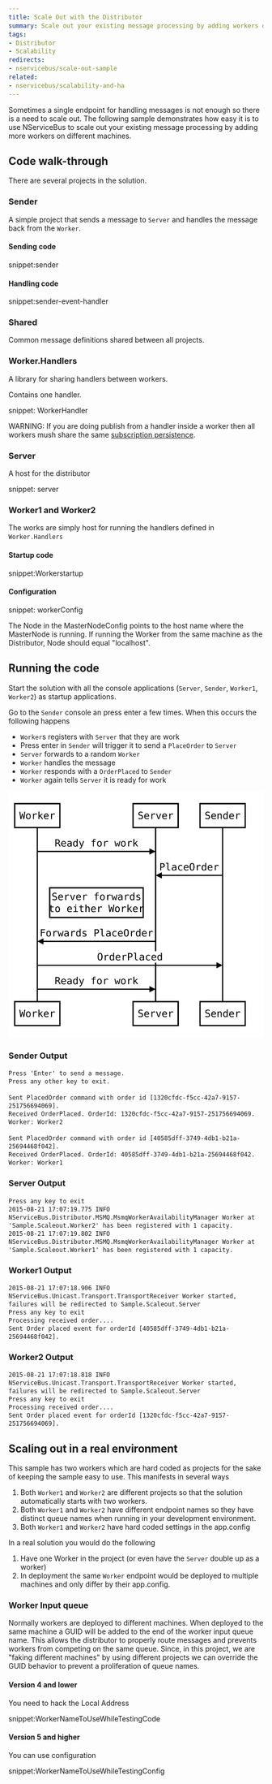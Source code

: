 ```yaml
---
title: Scale Out with the Distributor
summary: Scale out your existing message processing by adding workers on different machines.
tags:
- Distributor
- Scalability
redirects:
- nservicebus/scale-out-sample
related:
- nservicebus/scalability-and-ha
---
```


Sometimes a single endpoint for handling messages is not enough so there is a need to scale out. The following sample demonstrates how easy it is to use NServiceBus to scale out your existing message processing by adding more workers on different machines.


## Code walk-through

There are several projects in the solution.


### Sender

A simple project that sends a message to `Server` and handles the message back from the `Worker`.


#### Sending code

snippet:sender


#### Handling code


snippet:sender-event-handler


### Shared

Common message definitions shared between all projects.


### Worker.Handlers

A library for sharing handlers between workers.

Contains one handler.

snippet: WorkerHandler

WARNING: If you are doing publish from a handler inside a worker then all workers mush share the same [subscription persistence](/nservicebus/persistence/).


### Server

A host for the distributor

snippet: server


### Worker1 and Worker2

The works are simply host for running the handlers defined in `Worker.Handlers`


#### Startup code

snippet:Workerstartup


#### Configuration

snippet: workerConfig

The Node in the MasterNodeConfig points to the host name where the MasterNode is running. If running the Worker from the same machine as the Distributor, Node should equal "localhost".


## Running the code

Start the solution with all the console applications (`Server`, `Sender`, `Worker1`, `Worker2`) as startup applications.

Go to the `Sender` console an press enter a few times. When this occurs the following happens

 * `Worker`s registers with `Server` that they are work
 * Press enter in `Sender` will trigger it to send a `PlaceOrder` to `Server`
 * `Server` forwards to a random `Worker`
 * `Worker` handles the message
 * `Worker` responds with a `OrderPlaced` to `Sender`
 * `Worker` again tells `Server` it is ready for work
 
<!-- 
https://bramp.github.io/js-sequence-diagrams/
Worker->Server: Ready for work
Sender->Server: PlaceOrder
Note left of Server: Server forwards\nto either Worker
Server->Worker: Forwards PlaceOrder
Worker->Sender: OrderPlaced
Worker->Server: Ready for work
-->

![](flow.svg)


### Sender Output

```
Press 'Enter' to send a message.
Press any other key to exit.

Sent PlacedOrder command with order id [1320cfdc-f5cc-42a7-9157-251756694069].
Received OrderPlaced. OrderId: 1320cfdc-f5cc-42a7-9157-251756694069. Worker: Worker2

Sent PlacedOrder command with order id [40585dff-3749-4db1-b21a-25694468f042].
Received OrderPlaced. OrderId: 40585dff-3749-4db1-b21a-25694468f042. Worker: Worker1
```


### Server Output

```
Press any key to exit
2015-08-21 17:07:19.775 INFO  NServiceBus.Distributor.MSMQ.MsmqWorkerAvailabilityManager Worker at 'Sample.Scaleout.Worker2' has been registered with 1 capacity.
2015-08-21 17:07:19.802 INFO  NServiceBus.Distributor.MSMQ.MsmqWorkerAvailabilityManager Worker at 'Sample.Scaleout.Worker1' has been registered with 1 capacity.
```


### Worker1 Output

```
2015-08-21 17:07:18.906 INFO  NServiceBus.Unicast.Transport.TransportReceiver Worker started, failures will be redirected to Sample.Scaleout.Server
Press any key to exit
Processing received order....
Sent Order placed event for orderId [40585dff-3749-4db1-b21a-25694468f042].
```


### Worker2 Output

```
2015-08-21 17:07:18.818 INFO  NServiceBus.Unicast.Transport.TransportReceiver Worker started, failures will be redirected to Sample.Scaleout.Server
Press any key to exit
Processing received order....
Sent Order placed event for orderId [1320cfdc-f5cc-42a7-9157-251756694069].
```


## Scaling out in a real environment

This sample has two workers which are hard coded as projects for the sake of keeping the sample easy to use. This manifests in several ways

1. Both `Worker1` and `Worker2` are different projects so that the solution automatically starts with two workers.
2. Both `Worker1` and `Worker2` have different endpoint names so they have distinct queue names when running in your development environment.
3. Both `Worker1` and `Worker2` have hard coded settings in the app.config

In a real solution you would do the following

1. Have one Worker in the project (or even have the `Server` double up as a worker)
2. In deployment the same `Worker` endpoint would be deployed to multiple machines and only differ by their app.config.


### Worker Input queue

Normally workers are deployed to different machines. When deployed to the same machine a GUID will be added to the end of the worker input queue name. This allows the distributor to properly route messages and prevents workers from competing on the same queue. Since, in this project, we are "faking different machines" by using different projects we can override the GUID behavior to prevent a proliferation of queue names.


#### Version 4 and lower

You need to hack the Local Address

snippet:WorkerNameToUseWhileTestingCode


#### Version 5 and higher

You can use configuration

snippet:WorkerNameToUseWhileTestingConfig
